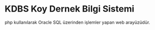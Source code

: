 # KDBS Koy Dernek Bilgi Sistemi
 php kullanılarak Oracle SQL üzerinden işlemler yapan web arayüzüdür.
